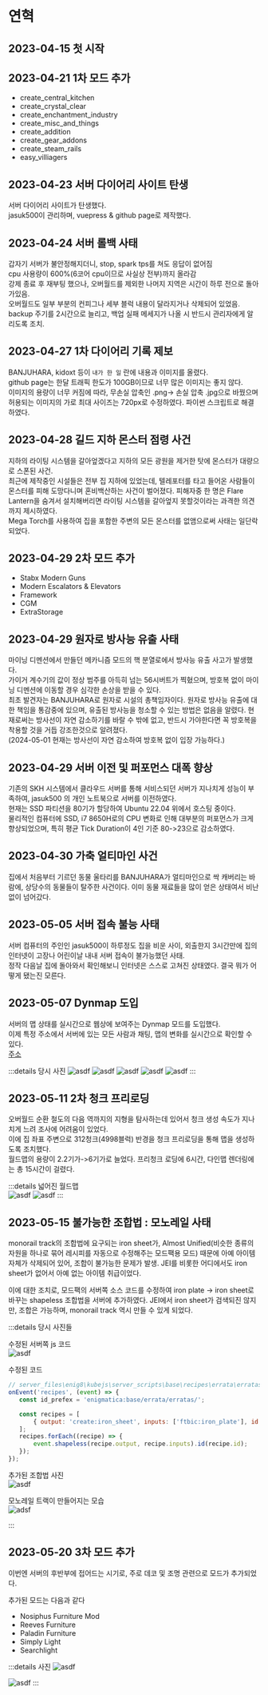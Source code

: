 # 연혁

## 2023-04-15 첫 시작

## 2023-04-21 1차 모드 추가  

- create_central_kitchen
- create_crystal_clear
- create_enchantment_industry
- create_misc_and_things
- create_addition
- create_gear_addons
- create_steam_rails
- easy_villiagers

## 2023-04-23 서버 다이어리 사이트 탄생

서버 다이어리 사이트가 탄생했다.  
jasuk500이 관리하며, vuepress & github page로 제작했다.

## 2023-04-24 서버 롤백 사태  

갑자기 서버가 불안정해지더니, stop, spark tps를 쳐도 응답이 없어짐  
cpu 사용량이 600%(6코어 cpu이므로 사실상 전부)까지 올라감  
강제 종료 후 재부팅 했으나, 오버월드를 제외한 나머지 지역은 시간이 하루 전으로 돌아가있음.  
오버월드도 일부 부분의 컨피그나 세부 블럭 내용이 달라지거나 삭제되어 있었음.  
backup 주기를 2시간으로 늘리고, 백업 실패 메세지가 나올 시 반드시 관리자에게 알리도록 조치.  

## 2023-04-27 1차 다이어리 기록 제보

BANJUHARA, kidoxt 등이 `내가 한 일` 란에 내용과 이미지를 올렸다.  
github page는 한달 트래픽 한도가 100GB이므로 너무 많은 이미지는 좋지 않다.  
이미지의 용량이 너무 커짐에 따라, 무손실 압축인 .png-> 손실 압축 .jpg으로 바꿨으며
허용되는 이미지의 가로 최대 사이즈는 720px로 수정하였다. 
파이썬 스크립트로 해결하였다.

## 2023-04-28 길드 지하 몬스터 점령 사건

지하의 라이팅 시스템을 갈아엎겠다고 지하의 모든 광원을 제거한 탓에 몬스터가 대량으로 스폰된 사건.  
최근에 제작중인 시설들은 전부 집 지하에 있었는데, 텔레포터를 타고 들어온 사람들이 몬스터를 피해 도망다니며 혼비백산하는 사건이 벌어졌다. 
피해자중 한 명은 Flare Lantern을 숨겨서 설치해버리면 라이팅 시스템을 갈아엎지 못할것이라는 과격한 의견까지 제시하였다.  
Mega Torch를 사용하여 집을 포함한 주변의 모든 몬스터를 없앰으로써 사태는 일단락 되었다.  

## 2023-04-29 2차 모드 추가

- Stabx Modern Guns
- Modern Escalators & Elevators
- Framework
- CGM
- ExtraStorage

## 2023-04-29 원자로 방사능 유출 사태

마이닝 디멘션에서 만들던 메카니즘 모드의 핵 분열로에서 방사능 유출 사고가 발생했다.  
가이거 계수기의 값이 정상 범주를 아득히 넘는 56시버트가 찍혔으며, 방호복 없이 마이닝 디멘션에 이동할 경우 심각한 손상을 받을 수 있다.  
최초 발견자는 BANJUHARA로 원자로 시설의 총책임자이다. 원자로 방사능 유출에 대한 책임을 통감중에 있으며, 유출된 방사능을 청소할 수 있는 방법은 없음을 알렸다. 현재로써는 방사선이 자연 감소하기를 바랄 수 밖에 없고, 반드시 가야한다면 꼭 방호복을 착용할 것을 거듭 강조한것으로 알려졌다.  
(2024-05-01 현재는 방사선이 자연 감소하여 방호복 없이 입장 가능하다.)

## 2023-04-29 서버 이전 및 퍼포먼스 대폭 향상

기존의 SKH 시스템에서 클라우드 서버를 통해 서비스되던 서버가 지나치게 성능이 부족하여, jasuk500 의 개인 노트북으로 서버를 이전하였다.  
현재는 SSD 파티션을 80기가 할당하여 Ubuntu 22.04 위에서 호스팅 중이다.  
물리적인 컴퓨터에 SSD, i7 8650H로의 CPU 변화로 인해 대부분의 퍼포먼스가 크게 향상되었으며,
특히 평균 Tick Duration이 4인 기준 80->23으로 감소하였다. 

## 2023-04-30 가축 얼티마인 사건

집에서 처음부터 기르던 동물 울타리를 BANJUHARA가 얼티마인으로 싹 캐버리는 바람에, 상당수의 동물들이 탈주한 사건이다. 
이미 동물 재료들을 많이 얻은 상태여서 비난없이 넘어갔다.

## 2023-05-05 서버 접속 불능 사태

서버 컴퓨터의 주인인 jasuk500이 하루정도 집을 비운 사이, 외출한지 3시간만에 집의 인터넷이 고장나 어린이날 내내 서버 접속이 불가능했던 사태.  
정작 다음날 집에 돌아와서 확인해보니 인터넷은 스스로 고쳐진 상태였다. 결국 뭐가 어떻게 됐는진 모른다.

## 2023-05-07 Dynmap 도입

서버의 맵 상태를 실시간으로 웹상에 보여주는 Dynmap 모드를 도입했다.  
이제 특정 주소에서 서버에 있는 모든 사람과 채팅, 맵의 변화를 실시간으로 확인할 수 있다.  
[주소](http://14.47.253.169:8123)

:::details 당시 사진
![asdf](../../asset/history/2023_05_07_dynmap_implement/init_discord.jpg)
![asdf](../../asset/history/2023_05_07_dynmap_implement/chat.jpg)
![asdf](../../asset/history/2023_05_07_dynmap_implement/initial_quter_view.jpg)
![asdf](../../asset/history/2023_05_07_dynmap_implement/initial_quater_view2.jpg)
![asdf](../../asset/history/2023_05_07_dynmap_implement/initial_quater_view3.jpg)
:::

## 2023-05-11 2차 청크 프리로딩

오버월드 순환 철도의 다음 역까지의 지형을 탐사하는데 있어서 청크 생성 속도가 지나치게 느려 조사에 어려움이 있었다.  
이에 집 좌표 주변으로 312청크(4998블럭) 반경을 청크 프리로딩을 통해 맵을 생성하도록 조치했다.  
월드맵의 용량이 2.2기가->6기가로 늘었다. 
프리청크 로딩에 6시간, 다인맵 렌더링에는 총 15시간이 걸렸다.

:::details 넓어진 월드맵  
![asdf](../../asset/history/2023_05_11_2nd_chunk_preloading/dynmap_init_flat.jpg)
![asdf](../../asset/history/2023_05_11_2nd_chunk_preloading/dynmap_init_surface.jpg)
:::

<span id="imposible_recipe"></span>
## 2023-05-15 불가능한 조합법 : 모노레일 사태

monorail track의 조합법에 요구되는 iron sheet가, Almost Unified(비슷한 종류의 자원을 하나로 묶어 레시피를 자동으로 수정해주는 모드팩용 모드)  때문에 아예 아이템 자체가 삭제되어 있어, 조합이 불가능한 문제가 발생.
JEI를 비롯한 어디에서도 iron sheet가 없어서 아예 없는 아이템 취급이었다.

이에 대한 조치로, 모드팩의 서버쪽 소스 코드를 수정하여 iron plate -> iron sheet로 바꾸는 shapeless 조합법을 서버에 추가하였다.
JEI에서 iron sheet가 검색되진 않지만, 조합은 가능하며, monorail track 역시 만들 수 있게 되었다.

 :::details 당시 사진들
 
수정된 서버쪽 js 코드  
 ![asdf](../../asset/history/2023_05_15_impossible_recipe/revised_code.jpg)

수정된 코드  
 ```javascript
// server_files\enig8\kubejs\server_scripts\base\recipes\errata\erratas.js
onEvent('recipes', (event) => {
    const id_prefex = 'enigmatica:base/errata/erratas/';

    const recipes = [
        { output: 'create:iron_sheet', inputs: ['ftbic:iron_plate'], id: `${id_prefex}iron_sheet_bugfix` }
    ];
    recipes.forEach((recipe) => {
        event.shapeless(recipe.output, recipe.inputs).id(recipe.id);
    });
});
 ```

 추가된 조합법 사진  
 ![asdf](../../asset/history/2023_05_15_impossible_recipe/recipe.jpg)

모노레일 트랙이 만들어지는 모습  
![adsf](../../asset/history/2023_05_15_impossible_recipe/making_monorail_track.jpg)

 :::

 ## 2023-05-20 3차 모드 추가

 이번엔 서버의 후반부에 접어드는 시기로, 주로 데코 및 조명 관련으로 모드가 추가되었다. 

 추가된 모드는 다음과 같다
 - Nosiphus Furniture Mod
 - Reeves Furniture
 - Paladin Furniture
 - Simply Light
 - Searchlight

:::details 사진
![asdf](../../asset/history/2023_05-20_3rdmodadd/paladin_furniture.jpg)

![asdf](../../asset/history/2023_05-20_3rdmodadd/simply_light.jpg)
:::